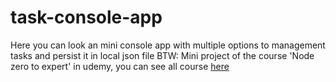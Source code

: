 # task-console-app

Here you can look an mini console app with multiple options to management tasks and persist it in local json file
BTW: Mini project of the course 'Node zero to expert' in udemy, you can see all course [here](https://www.udemy.com/course/node-de-cero-a-experto)
